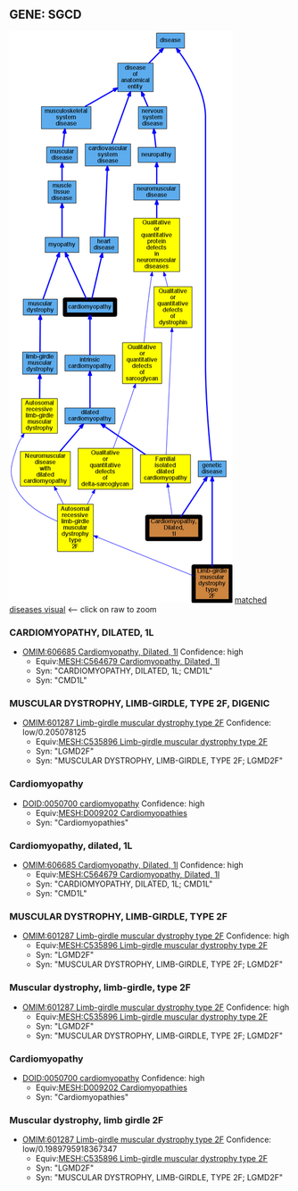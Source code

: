 
## GENE: SGCD

![image](SGCD.png)
[matched diseases visual](SGCD.png)  <-- click on raw to zoom


### CARDIOMYOPATHY, DILATED, 1L
 * [OMIM:606685 Cardiomyopathy, Dilated, 1l](http://beta.monarchinitiative.org/disease/OMIM:606685) Confidence: high
    * Equiv:[MESH:C564679 Cardiomyopathy, Dilated, 1l](http://beta.monarchinitiative.org/disease/MESH:C564679)
    * Syn: "CARDIOMYOPATHY, DILATED, 1L; CMD1L"
    * Syn: "CMD1L"

### MUSCULAR DYSTROPHY, LIMB-GIRDLE, TYPE 2F, DIGENIC
 * [OMIM:601287 Limb-girdle muscular dystrophy type 2F](http://beta.monarchinitiative.org/disease/OMIM:601287) Confidence: low/0.205078125
    * Equiv:[MESH:C535896 Limb-girdle muscular dystrophy type 2F](http://beta.monarchinitiative.org/disease/MESH:C535896)
    * Syn: "LGMD2F"
    * Syn: "MUSCULAR DYSTROPHY, LIMB-GIRDLE, TYPE 2F; LGMD2F"

### Cardiomyopathy
 * [DOID:0050700 cardiomyopathy](http://beta.monarchinitiative.org/disease/DOID:0050700) Confidence: high
    * Equiv:[MESH:D009202 Cardiomyopathies](http://beta.monarchinitiative.org/disease/MESH:D009202)
    * Syn: "Cardiomyopathies"

### Cardiomyopathy, dilated, 1L
 * [OMIM:606685 Cardiomyopathy, Dilated, 1l](http://beta.monarchinitiative.org/disease/OMIM:606685) Confidence: high
    * Equiv:[MESH:C564679 Cardiomyopathy, Dilated, 1l](http://beta.monarchinitiative.org/disease/MESH:C564679)
    * Syn: "CARDIOMYOPATHY, DILATED, 1L; CMD1L"
    * Syn: "CMD1L"

### MUSCULAR DYSTROPHY, LIMB-GIRDLE, TYPE 2F
 * [OMIM:601287 Limb-girdle muscular dystrophy type 2F](http://beta.monarchinitiative.org/disease/OMIM:601287) Confidence: high
    * Equiv:[MESH:C535896 Limb-girdle muscular dystrophy type 2F](http://beta.monarchinitiative.org/disease/MESH:C535896)
    * Syn: "LGMD2F"
    * Syn: "MUSCULAR DYSTROPHY, LIMB-GIRDLE, TYPE 2F; LGMD2F"

### Muscular dystrophy, limb-girdle, type 2F
 * [OMIM:601287 Limb-girdle muscular dystrophy type 2F](http://beta.monarchinitiative.org/disease/OMIM:601287) Confidence: high
    * Equiv:[MESH:C535896 Limb-girdle muscular dystrophy type 2F](http://beta.monarchinitiative.org/disease/MESH:C535896)
    * Syn: "LGMD2F"
    * Syn: "MUSCULAR DYSTROPHY, LIMB-GIRDLE, TYPE 2F; LGMD2F"

### Cardiomyopathy
 * [DOID:0050700 cardiomyopathy](http://beta.monarchinitiative.org/disease/DOID:0050700) Confidence: high
    * Equiv:[MESH:D009202 Cardiomyopathies](http://beta.monarchinitiative.org/disease/MESH:D009202)
    * Syn: "Cardiomyopathies"

### Muscular dystrophy, limb girdle 2F
 * [OMIM:601287 Limb-girdle muscular dystrophy type 2F](http://beta.monarchinitiative.org/disease/OMIM:601287) Confidence: low/0.1989795918367347
    * Equiv:[MESH:C535896 Limb-girdle muscular dystrophy type 2F](http://beta.monarchinitiative.org/disease/MESH:C535896)
    * Syn: "LGMD2F"
    * Syn: "MUSCULAR DYSTROPHY, LIMB-GIRDLE, TYPE 2F; LGMD2F"
